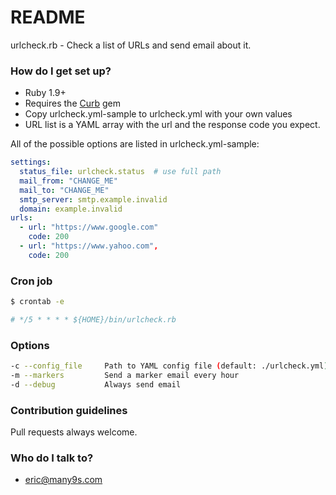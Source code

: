 # README #

urlcheck.rb - Check a list of URLs and send email about it.

### How do I get set up? ###

* Ruby 1.9+
* Requires the [Curb](https://github.com/taf2/curb) gem
* Copy urlcheck.yml-sample to urlcheck.yml with your own values
* URL list is a YAML array with the url and the response code you expect. 

All of the possible options are listed in urlcheck.yml-sample:
```yaml
settings:
  status_file: urlcheck.status  # use full path
  mail_from: "CHANGE_ME"
  mail_to: "CHANGE_ME"
  smtp_server: smtp.example.invalid
  domain: example.invalid
urls:
  - url: "https://www.google.com"
    code: 200
  - url: "https://www.yahoo.com",
    code: 200
```

### Cron job ###
```bash
$ crontab -e 

# */5 * * * * ${HOME}/bin/urlcheck.rb 
```

### Options ###
```bash
-c --config_file     Path to YAML config file (default: ./urlcheck.yml)
-m --markers         Send a marker email every hour
-d --debug           Always send email
```

### Contribution guidelines ###

Pull requests always welcome.

### Who do I talk to? ###

* eric@many9s.com
